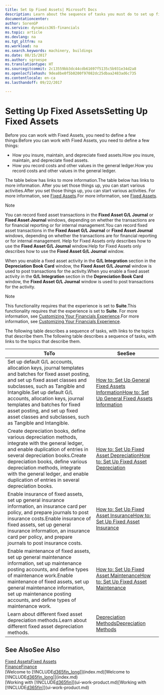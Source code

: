 ```yaml
---
title: Set Up Fixed Assets| Microsoft Docs
description: Learn about the sequence of tasks you must do to set up fixed assets, such as machinery or buildings.
documentationcenter: 
author: SorenGP
ms.service: dynamics365-financials
ms.topic: article
ms.devlang: na
ms.tgt_pltfrm: na
ms.workload: na
ms.search.keywords: machinery, buildings
ms.date: 08/15/2017
ms.author: sgroespe
ms.translationtype: HT
ms.sourcegitcommit: 2c13559bb3dc44cdb61697f5135c5b931e34d2a8
ms.openlocfilehash: 9dea8be0f5b0200f97082dc25dbaa2483ad6c735
ms.contentlocale: en-ca
ms.lasthandoff: 09/22/2017

---
```

# <a name="setting-up-fixed-assets"></a><span data-ttu-id="ab02a-103">Setting Up Fixed Assets</span><span class="sxs-lookup"><span data-stu-id="ab02a-103">Setting Up Fixed Assets</span></span>
<span data-ttu-id="ab02a-104">Before you can work with Fixed Assets, you need to define a few things:</span><span class="sxs-lookup"><span data-stu-id="ab02a-104">Before you can work with Fixed Assets, you need to define a few things:</span></span>  

* <span data-ttu-id="ab02a-105">How you insure, maintain, and depreciate fixed assets.</span><span class="sxs-lookup"><span data-stu-id="ab02a-105">How you insure, maintain, and depreciate fixed assets.</span></span>  
* <span data-ttu-id="ab02a-106">How you record costs and other values in the general ledger.</span><span class="sxs-lookup"><span data-stu-id="ab02a-106">How you record costs and other values in the general ledger.</span></span>  

<span data-ttu-id="ab02a-107">The table below has links to more information.</span><span class="sxs-lookup"><span data-stu-id="ab02a-107">The table below has links to more information.</span></span> <span data-ttu-id="ab02a-108">After you set those things up, you can start various activities.</span><span class="sxs-lookup"><span data-stu-id="ab02a-108">After you set those things up, you can start various activities.</span></span> <span data-ttu-id="ab02a-109">For more information, see [Fixed Assets](fa-manage.md).</span><span class="sxs-lookup"><span data-stu-id="ab02a-109">For more information, see [Fixed Assets](fa-manage.md).</span></span>  

> [!NOTE]  
>   <span data-ttu-id="ab02a-110">You can record fixed asset transactions in the **Fixed Asset G/L Journal** or **Fixed Asset Journal** windows, depending on whether the transactions are for financial reporting or for internal management.</span><span class="sxs-lookup"><span data-stu-id="ab02a-110">You can record fixed asset transactions in the **Fixed Asset G/L Journal** or **Fixed Asset Journal** windows, depending on whether the transactions are for financial reporting or for internal management.</span></span> <span data-ttu-id="ab02a-111">Help for Fixed Assets only describes how to use the **Fixed Asset G/L Journal** window.</span><span class="sxs-lookup"><span data-stu-id="ab02a-111">Help for Fixed Assets only describes how to use the **Fixed Asset G/L Journal** window.</span></span>  

<span data-ttu-id="ab02a-112">When you enable a fixed asset activity in the **G/L Integration** section in the **Depreciation Book Card** window, the **Fixed Asset G/L Journal** window is used to post transactions for the activity.</span><span class="sxs-lookup"><span data-stu-id="ab02a-112">When you enable a fixed asset activity in the **G/L Integration** section in the **Depreciation Book Card** window, the **Fixed Asset G/L Journal** window is used to post transactions for the activity.</span></span>

> [!NOTE]  
>  <span data-ttu-id="ab02a-113">This functionality requires that the experience is set to **Suite**.</span><span class="sxs-lookup"><span data-stu-id="ab02a-113">This functionality requires that the experience is set to **Suite**.</span></span> <span data-ttu-id="ab02a-114">For more information, see [Customizing Your Financials Experience](ui-experiences.md).</span><span class="sxs-lookup"><span data-stu-id="ab02a-114">For more information, see [Customizing Your Financials Experience](ui-experiences.md).</span></span>  

<span data-ttu-id="ab02a-115">The following table describes a sequence of tasks, with links to the topics that describe them.</span><span class="sxs-lookup"><span data-stu-id="ab02a-115">The following table describes a sequence of tasks, with links to the topics that describe them.</span></span>  

| <span data-ttu-id="ab02a-116">To</span><span class="sxs-lookup"><span data-stu-id="ab02a-116">To</span></span> | <span data-ttu-id="ab02a-117">See</span><span class="sxs-lookup"><span data-stu-id="ab02a-117">See</span></span> |
| --- | --- |
| <span data-ttu-id="ab02a-118">Set up default G/L accounts, allocation keys, journal templates and batches for fixed asset posting, and set up fixed asset classes and subclasses, such as Tangible and Intangible.</span><span class="sxs-lookup"><span data-stu-id="ab02a-118">Set up default G/L accounts, allocation keys, journal templates and batches for fixed asset posting, and set up fixed asset classes and subclasses, such as Tangible and Intangible.</span></span> |[<span data-ttu-id="ab02a-119">How to: Set Up General Fixed Assets Information</span><span class="sxs-lookup"><span data-stu-id="ab02a-119">How to: Set Up General Fixed Assets Information</span></span>](fa-how-setup-general.md) |
| <span data-ttu-id="ab02a-120">Create depreciation books, define various depreciation methods, integrate with the general ledger, and enable duplication of entries in several depreciation books.</span><span class="sxs-lookup"><span data-stu-id="ab02a-120">Create depreciation books, define various depreciation methods, integrate with the general ledger, and enable duplication of entries in several depreciation books.</span></span> |[<span data-ttu-id="ab02a-121">How to: Set Up Fixed Asset Depreciation</span><span class="sxs-lookup"><span data-stu-id="ab02a-121">How to: Set Up Fixed Asset Depreciation</span></span>](fa-how-setup-depreciation.md) |
| <span data-ttu-id="ab02a-122">Enable insurance of fixed assets, set up general insurance information, an insurance card per policy, and prepare journals to post insurance costs.</span><span class="sxs-lookup"><span data-stu-id="ab02a-122">Enable insurance of fixed assets, set up general insurance information, an insurance card per policy, and prepare journals to post insurance costs.</span></span> |[<span data-ttu-id="ab02a-123">How to: Set Up Fixed Asset Insurance</span><span class="sxs-lookup"><span data-stu-id="ab02a-123">How to: Set Up Fixed Asset Insurance</span></span>](fa-how-setup-insurance.md) |
| <span data-ttu-id="ab02a-124">Enable maintenance of fixed assets, set up general maintenance information, set up maintenance posting accounts, and define types of maintenance work.</span><span class="sxs-lookup"><span data-stu-id="ab02a-124">Enable maintenance of fixed assets, set up general maintenance information, set up maintenance posting accounts, and define types of maintenance work.</span></span> |[<span data-ttu-id="ab02a-125">How to: Set Up Fixed Asset Maintenance</span><span class="sxs-lookup"><span data-stu-id="ab02a-125">How to: Set Up Fixed Asset Maintenance</span></span>](fa-how-setup-maintenance.md) |
| <span data-ttu-id="ab02a-126">Learn about different fixed asset depreciation methods.</span><span class="sxs-lookup"><span data-stu-id="ab02a-126">Learn about different fixed asset depreciation methods.</span></span> |[<span data-ttu-id="ab02a-127">Depreciation Methods</span><span class="sxs-lookup"><span data-stu-id="ab02a-127">Depreciation Methods</span></span>](fa-depreciation-methods.md) |

## <a name="see-also"></a><span data-ttu-id="ab02a-128">See Also</span><span class="sxs-lookup"><span data-stu-id="ab02a-128">See Also</span></span>
[<span data-ttu-id="ab02a-129">Fixed Assets</span><span class="sxs-lookup"><span data-stu-id="ab02a-129">Fixed Assets</span></span>](fa-manage.md)  
[<span data-ttu-id="ab02a-130">Finance</span><span class="sxs-lookup"><span data-stu-id="ab02a-130">Finance</span></span>](finance.md)  
<span data-ttu-id="ab02a-131">[Welcome to [!INCLUDE[d365fin_long](includes/d365fin_long_md.md)]](index.md)</span><span class="sxs-lookup"><span data-stu-id="ab02a-131">[Welcome to [!INCLUDE[d365fin_long](includes/d365fin_long_md.md)]](index.md)</span></span>  
<span data-ttu-id="ab02a-132">[Working with [!INCLUDE[d365fin](includes/d365fin_md.md)]](ui-work-product.md)</span><span class="sxs-lookup"><span data-stu-id="ab02a-132">[Working with [!INCLUDE[d365fin](includes/d365fin_md.md)]](ui-work-product.md)</span></span>


